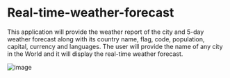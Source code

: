 # Real-time-weather-forecast

This application will provide the weather report of the city and 5-day weather forecast along with its country name, flag, code, population, capital, currency and languages. The user will provide the name of any city in the World and it will display the real-time weather forecast. 

![image](https://github.com/jumankaushik/Real-time-weather-forecast/assets/106555772/9fca1f80-e596-4cf6-87f2-558b38aee11c)
